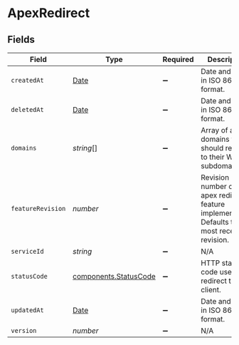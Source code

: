 # ApexRedirect


## Fields

| Field                                                                                              | Type                                                                                               | Required                                                                                           | Description                                                                                        | Example                                                                                            |
| -------------------------------------------------------------------------------------------------- | -------------------------------------------------------------------------------------------------- | -------------------------------------------------------------------------------------------------- | -------------------------------------------------------------------------------------------------- | -------------------------------------------------------------------------------------------------- |
| `createdAt`                                                                                        | [Date](https://developer.mozilla.org/en-US/docs/Web/JavaScript/Reference/Global_Objects/Date)      | :heavy_minus_sign:                                                                                 | Date and time in ISO 8601 format.                                                                  | 2020-04-09T18:14:30Z                                                                               |
| `deletedAt`                                                                                        | [Date](https://developer.mozilla.org/en-US/docs/Web/JavaScript/Reference/Global_Objects/Date)      | :heavy_minus_sign:                                                                                 | Date and time in ISO 8601 format.                                                                  | 2020-04-09T18:14:30Z                                                                               |
| `domains`                                                                                          | *string*[]                                                                                         | :heavy_minus_sign:                                                                                 | Array of apex domains that should redirect to their WWW subdomain.                                 |                                                                                                    |
| `featureRevision`                                                                                  | *number*                                                                                           | :heavy_minus_sign:                                                                                 | Revision number of the apex redirect feature implementation. Defaults to the most recent revision. |                                                                                                    |
| `serviceId`                                                                                        | *string*                                                                                           | :heavy_minus_sign:                                                                                 | N/A                                                                                                | SU1Z0isxPaozGVKXdv0eY                                                                              |
| `statusCode`                                                                                       | [components.StatusCode](../../../sdk/models/components/statuscode.md)                              | :heavy_minus_sign:                                                                                 | HTTP status code used to redirect the client.                                                      |                                                                                                    |
| `updatedAt`                                                                                        | [Date](https://developer.mozilla.org/en-US/docs/Web/JavaScript/Reference/Global_Objects/Date)      | :heavy_minus_sign:                                                                                 | Date and time in ISO 8601 format.                                                                  | 2020-04-09T18:14:30Z                                                                               |
| `version`                                                                                          | *number*                                                                                           | :heavy_minus_sign:                                                                                 | N/A                                                                                                | 1                                                                                                  |